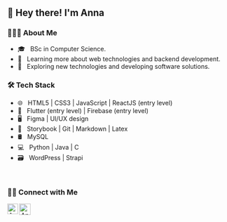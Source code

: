 ##  👋 Hey there! I'm Anna 

<h3> 👨🏻‍💻 About Me </h3>

- 🎓 &nbsp; BSc in Computer Science.
- 🌱 &nbsp; Learning more about web technologies and backend development.
- 🤔 &nbsp; Exploring new technologies and developing software solutions.

<h3>🛠 Tech Stack</h3>

- 🌐 &nbsp; HTML5 | CSS3 | JavaScript | ReactJS (entry level)  
- 📱 &nbsp; Flutter (entry level) | Firebase (entry level)
- 🖥 &nbsp; Figma | UI/UX design 
- 🔧 &nbsp; Storybook | Git | Markdown | Latex 
- 🛢 &nbsp; MySQL
- 💻 &nbsp; Python | Java | C
- 🗃️ &nbsp; WordPress | Strapi

<br/>

<!-- [![Most used programming languages](https://github-readme-stats-three-nu-71.vercel.app/api/top-langs/?username=lumoswitch&hide=yacc,lex,tex&layout=compact&theme=light)](https://github.com/lumoswitch/) -->

<!-- [![lumoswitch's GitHub Stats](https://lumoswitch.vercel.app/api?username=lumoswitch&show_icons=true)](https://github.com/lumoswitch) -->


<h3> 🤝🏻 Connect with Me </h3>

<p align="center">
<a href="https://www.linkedin.com/in/anna-sofrona">
   <img align="left" alt="Anna Sofrona | Linkedin" width="24px" src="https://github.com/piyushP7pravin/piyushP7pravin/blob/master/Linkedin.svg" />
  </a>
  <a href="mailto:sofrona.anna@gmail.com">
    <img align="left" alt="Anna Sofrona | Gmail" width="26px" src="https://github.com/piyushP7pravin/piyushP7pravin/blob/master/Gmail.svg" />
   </a>
   
</p>
